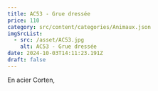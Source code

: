 ```yaml
---
title: AC53 - Grue dressée
price: 110
category: src/content/categories/Animaux.json
imgSrcList:
  - src: /asset/AC53.jpg
    alt: AC53 - Grue dressée
date: 2024-10-03T14:11:23.191Z
draft: false
---
```


En acier Corten, 
